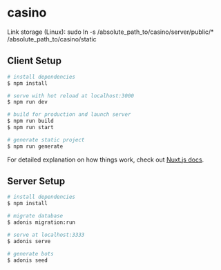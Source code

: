 # casino

Link storage (Linux):
sudo ln -s /absolute_path_to/casino/server/public/* /absolute_path_to/casino/static

## Client Setup

```bash
# install dependencies
$ npm install

# serve with hot reload at localhost:3000
$ npm run dev

# build for production and launch server
$ npm run build
$ npm run start

# generate static project
$ npm run generate
```

For detailed explanation on how things work, check out [Nuxt.js docs](https://nuxtjs.org).

## Server Setup

```bash
# install dependencies
$ npm install

# migrate database
$ adonis migration:run

# serve at localhost:3333
$ adonis serve

# generate bots
$ adonis seed
```
